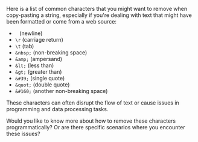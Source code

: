 Here is a list of common characters that you might want to remove when copy-pasting a string, especially if you're dealing with text that might have been formatted or come from a web source:

- `
` (newline)
- `\r` (carriage return)
- `\t` (tab)
- `&nbsp;` (non-breaking space)
- `&amp;` (ampersand)
- `&lt;` (less than)
- `&gt;` (greater than)
- `&#39;` (single quote)
- `&quot;` (double quote)
- `&#160;` (another non-breaking space)

These characters can often disrupt the flow of text or cause issues in programming and data processing tasks.

Would you like to know more about how to remove these characters programmatically? Or are there specific scenarios where you encounter these issues?


